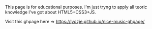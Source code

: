 This page is for educational purposes. I'm just tryng to apply all teoric knowledge I've got about HTML5+CSS3+JS.

Visit this ghpage here => https://lydzje.github.io/nice-music-ghpage/
